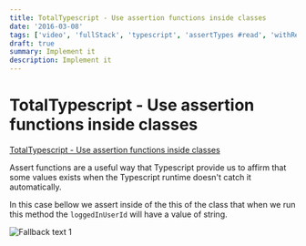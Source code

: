 ```yaml
---
title: TotalTypescript - Use assertion functions inside classes
date: '2016-03-08'
tags: ['video', 'fullStack', 'typescript', 'assertTypes #read', 'withResume']
draft: true
summary: Implement it
description: Implement it
---
```


# TotalTypescript - Use assertion functions inside classes

[TotalTypescript - Use assertion functions inside classes](https://www.totaltypescript.com/tips/use-assertion-functions-inside-classes)

Assert functions are a useful way that Typescript provide us to affirm that some values exists when the Typescript runtime doesn't catch it automatically.

In this case bellow we assert inside of the this of the class that when we run this method the `loggedInUserId` will have a value of string.

![Fallback text 1](/static/assets/pasted-image-20221013183157.png)